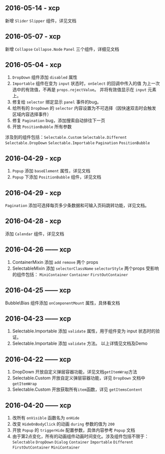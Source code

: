 ﻿## 2016-05-14 - xcp
新增 `Slider` `Slipper` 组件，详见文档

## 2016-05-07 - xcp
新增 `Collapse` `Collapse.Node` `Panel` 三个组件，详细见文档

## 2016-05-04 - xcp
1. `DropDown` 组件添加 `disabled` 属性
2. `Importable` 组件在变为 `input` 状态时，`onSelect` 的回调中传入的值
    为上一次选中的有效值，不再是 `props.rejectValue`。
    并将有效值显示在 `input` 元素上。
3. 修复给 `selector` 绑定显示 `panel` 事件的bug。
4. 给所有的 `DropDown` 的 `selector` 内容设置为不可选择（因快速双击时会触发区域内容选择事件）
5. 修复 `Pagination` bug，添加搜索自动排往下一页
6. 开放 `PositionBubble` 所有参数

涉及到的组件包括：`Selectable.Custom` `Selectable.Different` 
`Selectable.DropDown` `Selectable.Importable` `Pagination` `PositionBubble`

## 2016-04-29 - xcp
1. `Popup` 添加 `baseElement` 属性，详见文档
2. `Popup` 下添加 `PositionBubble` 组件，详见文档

## 2016-04-29 - xcp
`Pagination` 添加可选择每页多少条数据和可输入页码跳转功能，详见文档。

## 2016-04-28 - xcp
添加 `Calendar` 组件，详见文档

## 2016-04-26 —— xcp
1. ContainerMixin 添加 `add` `remove` 两个 props
2. SelectableMixin 添加 `selectorClassName` `selectorStyle` 两个props
受影响的组件包括： `MiniContainer` `Container` `FirstOutContainer`

## 2016-04-25 —— xcp
Bubble\Bias 组件添加 `onComponentMount` 属性，具体看文档

## 2016-04-23 —— xcp
1. Selectable.Importable 添加 `validate` 属性，用于组件变为 input 状态时的验证。
2. Selectable.Importable 添加 `validate` 方法。
以上详情见文档及Demo

## 2016-04-22 —— xcp
1. DropDown 开放自定义弹层容器功能，详见文档`getItemWrap`方法
2. Selectable.Custom 开放自定义弹层容器功能，详见 `DropDown` 文档中 `getItemWrap`
3. Selectable.Custom 开放获取所有`item`函数，详见 `getItemsContent`

## 2016-04-20 —— xcp 
1. 改所有 `onVisible` 函数名为 `onHide`
2. 改变 `HideOnBodyClick` 的动画 `during` 参数的值为 `200`
3. 开放 `Popup` 的 `triggerHide` 配置参数，具体内容参考 `Popup` 文档
4. 由于第2点变化，所有的动画组件动画时间变化。涉及组件包括不限于：
   `Selectable` `DropDown` `Dialog` `Container` `Importable` `Different` `FirstOutContainer`
   `MiniContainer` 
  
